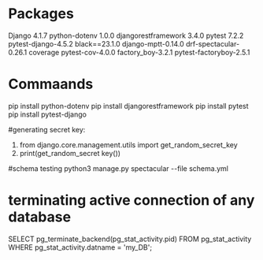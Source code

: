 # Packages

Django 4.1.7
python-dotenv 1.0.0
djangorestframework 3.4.0
pytest 7.2.2
pytest-django-4.5.2
black==23.1.0
django-mptt-0.14.0
drf-spectacular-0.26.1 
coverage
pytest-cov-4.0.0
factory_boy-3.2.1 
pytest-factoryboy-2.5.1

# Commaands



pip install python-dotenv
pip install djangorestframework
pip install pytest
pip install pytest-django

#generating secret key: 
1. from django.core.management.utils import get_random_secret_key
2. print(get_random_secret key())

#schema testing
python3 manage.py spectacular --file schema.yml

# terminating active connection of any database 

SELECT pg_terminate_backend(pg_stat_activity.pid)
FROM pg_stat_activity
WHERE pg_stat_activity.datname = 'my_DB';


